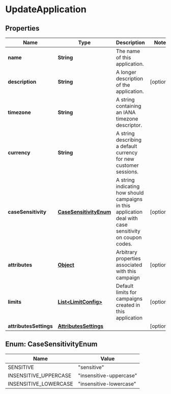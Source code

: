 
# UpdateApplication

## Properties
Name | Type | Description | Notes
------------ | ------------- | ------------- | -------------
**name** | **String** | The name of this application. | 
**description** | **String** | A longer description of the application. |  [optional]
**timezone** | **String** | A string containing an IANA timezone descriptor. | 
**currency** | **String** | A string describing a default currency for new customer sessions. | 
**caseSensitivity** | [**CaseSensitivityEnum**](#CaseSensitivityEnum) | A string indicating how should campaigns in this application deal with case sensitivity on coupon codes. |  [optional]
**attributes** | [**Object**](.md) | Arbitrary properties associated with this campaign |  [optional]
**limits** | [**List&lt;LimitConfig&gt;**](LimitConfig.md) | Default limits for campaigns created in this application |  [optional]
**attributesSettings** | [**AttributesSettings**](AttributesSettings.md) |  |  [optional]


<a name="CaseSensitivityEnum"></a>
## Enum: CaseSensitivityEnum
Name | Value
---- | -----
SENSITIVE | &quot;sensitive&quot;
INSENSITIVE_UPPERCASE | &quot;insensitive-uppercase&quot;
INSENSITIVE_LOWERCASE | &quot;insensitive-lowercase&quot;



